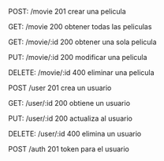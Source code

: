 POST: /movie 201 crear una pelicula

GET: /movie 200 obtener todas las peliculas

GET: /movie/:id 200 obtener una sola pelicula

PUT: /movie/:id 200 modificar una pelicula

DELETE: /movie/:id 400 eliminar una pelicula

POST /user 201 crea un usuario

GET: /user/:id 200 obtiene un usuario

PUT: /user/:id 200 actualiza al usuario

DELETE: /user/:id 400 elimina un usuario

POST /auth 201 token para el usuario